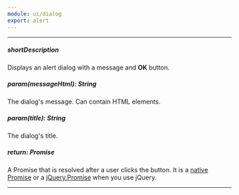 ```yaml
---
module: ui/dialog
export: alert
---
```

---
##### shortDescription
Displays an alert dialog with a message and **OK** button.

##### param(messageHtml): String
The dialog's message. Can contain HTML elements.

##### param(title): String
The dialog's title.

##### return: Promise<void>
A Promise that is resolved after a user clicks the button. It is a [native Promise](https://developer.mozilla.org/en-US/docs/Web/JavaScript/Reference/Global_Objects/Promise) or a [jQuery.Promise](https://api.jquery.com/Types/#Promise) when you use jQuery.

---
